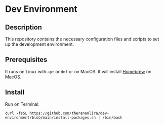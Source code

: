 # Dev Environment

## Description

This repository contains the necessary configuration files and scripts to set up the development environment.

## Prerequisites

It runs on Linux with ```apt``` or ```dnf``` or on MacOS.
It will install [Homebrew](https://brew.sh/) on MacOS.

## Install

Run on Terminal:

```curl -fsSL https://github.com/therenanlira/dev-environment/blob/main/install-packages.sh | /bin/bash```
